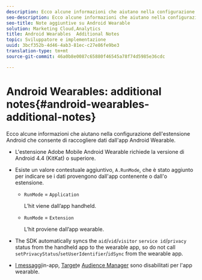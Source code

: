 ```yaml
---
description: Ecco alcune informazioni che aiutano nella configurazione dell'estensione Android che consente di raccogliere dati dall'app Android Wearable.
seo-description: Ecco alcune informazioni che aiutano nella configurazione dell'estensione Android che consente di raccogliere dati dall'app Android Wearable.
seo-title: Note aggiuntive su Android Wearable
solution: Marketing Cloud,Analytics
title: Android Wearables  Additional Notes
topic: Sviluppatore e implementazione
uuid: 3bcf352b-4d46-4ab3-81ec-c27e86fe9be3
translation-type: tm+mt
source-git-commit: 46a0b8e0087c65880f46545a78f74d5985e36cdc

---
```



# Android Wearables: additional notes{#android-wearables-additional-notes}

Ecco alcune informazioni che aiutano nella configurazione dell'estensione Android che consente di raccogliere dati dall'app Android Wearable.

* L'estensione Adobe Mobile Android Wearable richiede la versione di Android 4.4 (KitKat) o superiore.
* Esiste un valore contestuale aggiuntivo, `A.RunMode`, che è stato aggiunto per indicare se i dati provengono dall'app contenente o dall'o estensione.

   * `RunMode` = `Application`

      L’hit viene dall’app handheld.

   * `RunMode` = `Extension`

      L’hit proviene dall’app wearable.

* The SDK automatically syncs the `aid`/`vid`/`visitor` `service id`/`privacy` status from the handheld app to the wearable app, so do not call `setPrivacyStatus`/`setUserIdentifier`/`idSync` from the wearable app.
* [I messaggi](/help/android/messaging-main/messaging/messaging.md)in-app, [Target](/help/android/target-main/target.md)e [Audience Manager](/help/android/audience-manager/audiencemgmt.md) sono disabilitati per l'app wearable.

